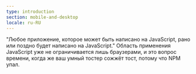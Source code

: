 ```yaml
---
type: introduction
section: mobile-and-desktop
locale: ru-RU
---
```


"Любое приложение, которое может быть написано на JavaScript, рано или поздно будет написано на JavaScript." Область применения JavaScript уже не ограничивается лишь браузерами, и это вопрос времени, когда же ваш умный тостер сожжёт тост, потому что NPM упал.
